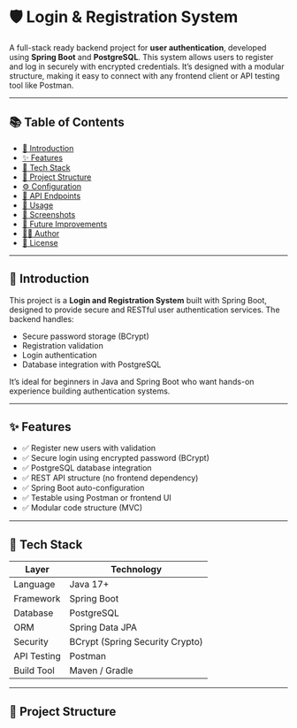 # 🛡️ Login & Registration System

A full-stack ready backend project for **user authentication**, developed using **Spring Boot** and **PostgreSQL**. This system allows users to register and log in securely with encrypted credentials. It’s designed with a modular structure, making it easy to connect with any frontend client or API testing tool like Postman.

---

## 📚 Table of Contents

- [📌 Introduction](#-introduction)
- [✨ Features](#-features)
- [🧰 Tech Stack](#-tech-stack)
- [📁 Project Structure](#-project-structure)
- [⚙️ Configuration](#️-configuration)
- [📮 API Endpoints](#-api-endpoints)
- [🚀 Usage](#-usage)
- [📸 Screenshots](#-screenshots)
- [🧩 Future Improvements](#-future-improvements)
- [👨‍💻 Author](#-author)
- [📄 License](#-license)

---

## 📌 Introduction

This project is a **Login and Registration System** built with Spring Boot, designed to provide secure and RESTful user authentication services. The backend handles:
- Secure password storage (BCrypt)
- Registration validation
- Login authentication
- Database integration with PostgreSQL

It’s ideal for beginners in Java and Spring Boot who want hands-on experience building authentication systems.

---

## ✨ Features

- ✅ Register new users with validation
- ✅ Secure login using encrypted password (BCrypt)
- ✅ PostgreSQL database integration
- ✅ REST API structure (no frontend dependency)
- ✅ Spring Boot auto-configuration
- ✅ Testable using Postman or frontend UI
- ✅ Modular code structure (MVC)

---

## 🧰 Tech Stack

| Layer       | Technology         |
|-------------|--------------------|
| Language    | Java 17+           |
| Framework   | Spring Boot        |
| Database    | PostgreSQL         |
| ORM         | Spring Data JPA    |
| Security    | BCrypt (Spring Security Crypto) |
| API Testing | Postman            |
| Build Tool  | Maven / Gradle     |

---

## 📁 Project Structure

